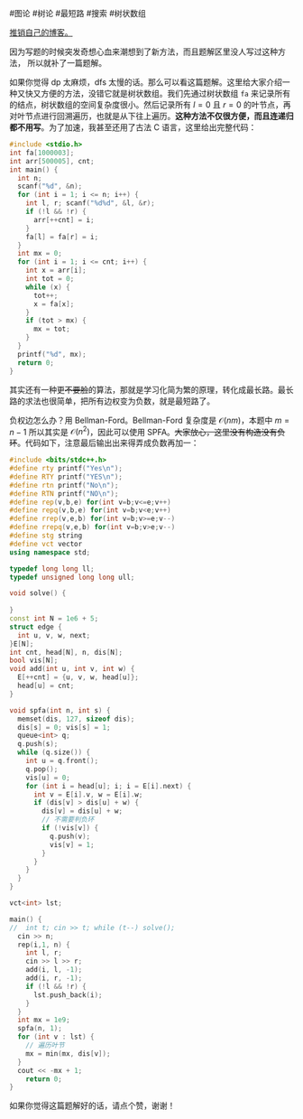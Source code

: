 #图论 #树论 #最短路 #搜索 #树状数组 

[推销自己的博客。](https://www.cnblogs.com/2044-space-elevator)

因为写题的时候突发奇想心血来潮想到了新方法，而且题解区里没人写过这种方法， 所以就补了一篇题解。

如果你觉得 dp 太麻烦，dfs 太慢的话。那么可以看这篇题解。这里给大家介绍一种又快又方便的方法，没错它就是树状数组。我们先通过树状数组 `fa` 来记录所有的结点，树状数组的空间复杂度很小。然后记录所有 $l=0$ 且 $r=0$ 的叶节点，再对叶节点进行回溯遍历，也就是从下往上遍历。**这种方法不仅很方便，而且连递归都不用写**。为了加速，我甚至还用了古法 C 语言，这里给出完整代码：

```c
#include <stdio.h>
int fa[1000003];
int arr[500005], cnt;
int main() {
  int n;
  scanf("%d", &n);
  for (int i = 1; i <= n; i++) {
    int l, r; scanf("%d%d", &l, &r);
    if (!l && !r) {
      arr[++cnt] = i;
    }
    fa[l] = fa[r] = i;
  }
  int mx = 0;
  for (int i = 1; i <= cnt; i++) {
    int x = arr[i];
    int tot = 0;
    while (x) {
      tot++;
      x = fa[x];
    }
    if (tot > mx) {
      mx = tot;
    } 
  }
  printf("%d", mx);
  return 0;
}
```

其实还有一种更~~不要脸~~的算法，那就是学习化简为繁的原理，转化成最长路。最长路的求法也很简单，把所有边权变为负数，就是最短路了。

负权边怎么办？用 Bellman-Ford。Bellman-Ford 复杂度是 $\mathcal {O} (nm)$，本题中 $m=n-1$ 所以其实是 $\mathcal O(n^2)$，因此可以使用 SPFA。~~大家放心，这里没有构造没有负环~~。代码如下，注意最后输出出来得弄成负数再加一：

```cpp
#include <bits/stdc++.h>
#define rty printf("Yes\n");
#define RTY printf("YES\n");
#define rtn printf("No\n");
#define RTN printf("NO\n");
#define rep(v,b,e) for(int v=b;v<=e;v++)
#define repq(v,b,e) for(int v=b;v<e;v++)
#define rrep(v,e,b) for(int v=b;v>=e;v--)
#define rrepq(v,e,b) for(int v=b;v>e;v--)
#define stg string
#define vct vector
using namespace std;

typedef long long ll;
typedef unsigned long long ull;

void solve() {
	
}
const int N = 1e6 + 5;
struct edge {
  int u, v, w, next;
}E[N];
int cnt, head[N], n, dis[N];
bool vis[N];
void add(int u, int v, int w) {
  E[++cnt] = {u, v, w, head[u]};
  head[u] = cnt;
}

void spfa(int n, int s) {
  memset(dis, 127, sizeof dis);
  dis[s] = 0; vis[s] = 1;
  queue<int> q;
  q.push(s);
  while (q.size()) {
    int u = q.front();
    q.pop();
    vis[u] = 0;
    for (int i = head[u]; i; i = E[i].next) {
      int v = E[i].v, w = E[i].w;
      if (dis[v] > dis[u] + w) {
        dis[v] = dis[u] + w;
        // 不需要判负环
        if (!vis[v]) {
          q.push(v);
          vis[v] = 1;
        }
      }
    }
  }
}

vct<int> lst;

main() {
//	int t; cin >> t; while (t--) solve();
  cin >> n;
  rep(i,1, n) {
    int l, r;
    cin >> l >> r;
    add(i, l, -1);
    add(i, r, -1);
    if (!l && !r) {
      lst.push_back(i);
    }
  }
  int mx = 1e9;
  spfa(n, 1);
  for (int v : lst) {
    // 遍历叶节
    mx = min(mx, dis[v]);
  }
  cout << -mx + 1;
	return 0;
}
```

如果你觉得这篇题解好的话，请点个赞，谢谢！